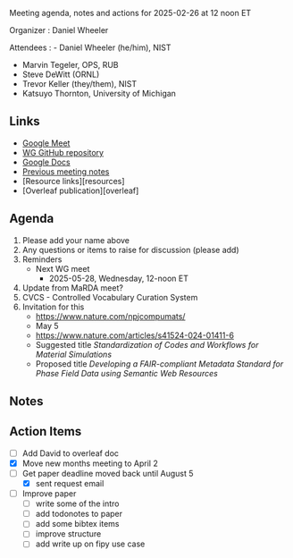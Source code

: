 Meeting agenda, notes and actions for 2025-02-26 at 12 noon ET

Organizer
: Daniel Wheeler

Attendees
: - Daniel Wheeler (he/him), NIST
  - Marvin Tegeler, OPS, RUB
  - Steve DeWitt (ORNL)
  - Trevor Keller (they/them), NIST
  - Katsuyo Thornton, University of Michigan

## Links

 - [Google Meet][meet]
 - [WG GitHub repository][repo]
 - [Google Docs][docs]
 - [Previous meeting notes][previous]
 - [Resource links][resources]
 - [Overleaf publication][overleaf]

## Agenda

1. Please add your name above
2. Any questions or items to raise for discussion (please add)
3. Reminders
    - Next WG meet
        - 2025-05-28, Wednesday, 12-noon ET
5. Update from MaRDA meet?
6. CVCS - Controlled Vocabulary Curation System
7. Invitation for this
    - https://www.nature.com/npjcompumats/
    - May 5
    - https://www.nature.com/articles/s41524-024-01411-6
    - Suggested title _Standardization of Codes and Workflows for Material Simulations_
    - Proposed title _Developing a FAIR-compliant Metadata Standard for Phase
      Field Data using Semantic Web Resources_

## Notes


## Action Items

- [ ] Add David to overleaf doc
- [x] Move new months meeting to April 2
- [ ] Get paper deadline moved back until August 5
    - [x] sent request email
- [ ] Improve paper
    - [ ] write some of the intro
    - [ ] add todonotes to paper
    - [ ] add some bibtex items
    - [ ] improve structure
    - [ ] add write up on fipy use case

<!-- links -->

[meet]: https://meet.google.com/bas-vkxi-rmq
[repo]: https://github.com/marda-alliance/phase-field-schema
[docs]: https://drive.google.com/drive/u/1/folders/1zhUi3A-CXxrkh4gTkLVUOncdqAMIAXND
[previous]: https://github.com/marda-alliance/phase-field-schema/blob/main/meeting-minutes/meet-016_2025-01-29.md
